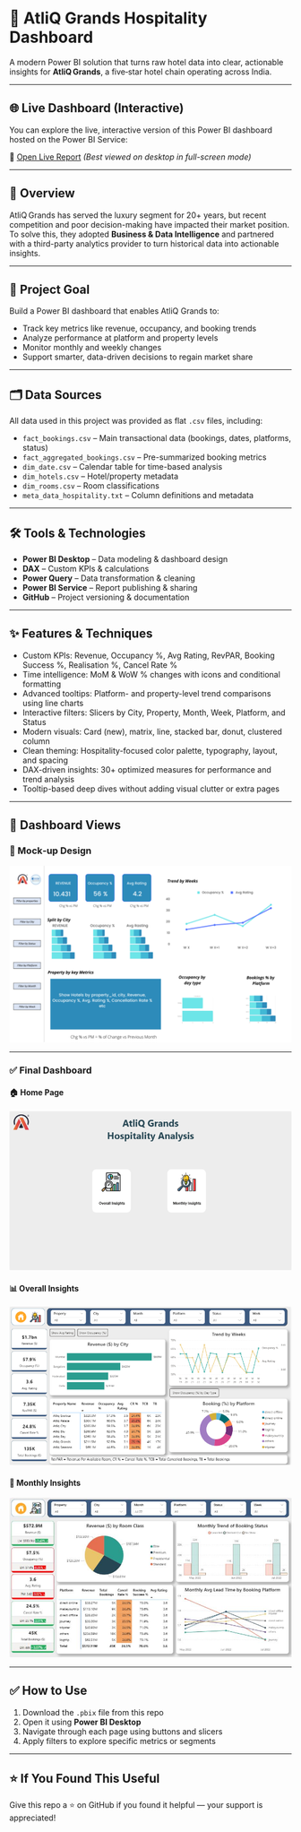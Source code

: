 # 🏨 AtliQ Grands Hospitality Dashboard

A modern Power BI solution that turns raw hotel data into clear, actionable insights for **AtliQ Grands**, a five‑star hotel chain operating across India.

---

## 🌐 Live Dashboard (Interactive)

You can explore the live, interactive version of this Power BI dashboard hosted on the Power BI Service:

🔗 [Open Live Report](https://app.powerbi.com/view?r=eyJrIjoiMjhjZmRlMTgtNTFhYi00Mzk2LWExNzMtMjJlYTE5NWViMzgwIiwidCI6ImM2ZTU0OWIzLTVmNDUtNDAzMi1hYWU5LWQ0MjQ0ZGM1YjJjNCJ9)
*(Best viewed on desktop in full-screen mode)*

---

## 📝 Overview
AtliQ Grands has served the luxury segment for 20+ years, but recent competition and poor decision-making have impacted their market position. To solve this, they adopted **Business & Data Intelligence** and partnered with a third-party analytics provider to turn historical data into actionable insights.

---

## 🎯 Project Goal
Build a Power BI dashboard that enables AtliQ Grands to:

- Track key metrics like revenue, occupancy, and booking trends  
- Analyze performance at platform and property levels  
- Monitor monthly and weekly changes  
- Support smarter, data-driven decisions to regain market share  

---

## 🗂 Data Sources

All data used in this project was provided as flat `.csv` files, including:

- `fact_bookings.csv` – Main transactional data (bookings, dates, platforms, status)  
- `fact_aggregated_bookings.csv` – Pre-summarized booking metrics  
- `dim_date.csv` – Calendar table for time-based analysis  
- `dim_hotels.csv` – Hotel/property metadata  
- `dim_rooms.csv` – Room classifications  
- `meta_data_hospitality.txt` – Column definitions and metadata  

---

## 🛠️ Tools & Technologies

- **Power BI Desktop** – Data modeling & dashboard design  
- **DAX** – Custom KPIs & calculations  
- **Power Query** – Data transformation & cleaning  
- **Power BI Service** – Report publishing & sharing  
- **GitHub** – Project versioning & documentation  

---

## ✨ Features & Techniques

- Custom KPIs: Revenue, Occupancy %, Avg Rating, RevPAR, Booking Success %, Realisation %, Cancel Rate %  
- Time intelligence: MoM & WoW % changes with icons and conditional formatting  
- Advanced tooltips: Platform- and property-level trend comparisons using line charts  
- Interactive filters: Slicers by City, Property, Month, Week, Platform, and Status  
- Modern visuals: Card (new), matrix, line, stacked bar, donut, clustered column  
- Clean theming: Hospitality-focused color palette, typography, layout, and spacing  
- DAX-driven insights: 30+ optimized measures for performance and trend analysis  
- Tooltip-based deep dives without adding visual clutter or extra pages  

---

## 📸 Dashboard Views

### 🧩 Mock‑up Design  
![Mock‑up](https://github.com/ShubhamVimal/AtliQ_Grands_Hospitality_Analysis/blob/main/mock_up_dashboard.png)

---

### ✅ Final Dashboard

#### 🏠 Home Page  
![Home](https://github.com/ShubhamVimal/AtliQ_Grands_Hospitality_Analysis/blob/main/Home.PNG)

#### 📊 Overall Insights  
![Overall](https://github.com/ShubhamVimal/AtliQ_Grands_Hospitality_Analysis/blob/main/Overall_Insights.PNG)

#### 📅 Monthly Insights  
![Monthly](https://github.com/ShubhamVimal/AtliQ_Grands_Hospitality_Analysis/blob/main/Monthly_Insights.JPG)

---

## ✅ How to Use

1. Download the `.pbix` file from this repo  
2. Open it using **Power BI Desktop**  
3. Navigate through each page using buttons and slicers  
4. Apply filters to explore specific metrics or segments  

---

## ⭐ If You Found This Useful

Give this repo a ⭐ on GitHub if you found it helpful — your support is appreciated!
